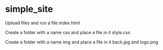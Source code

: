# simple_site
Upload files and run a file index.html

Create a folder with a name css and place a file in it style.css

Create a folder with a name img and place a file in it back.jpg and logo.png
